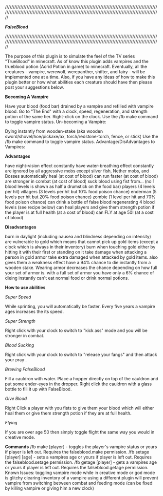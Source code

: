////////////////////////////////////////////////////////////////////////////////////////////////////////////////////////////////////////////////////////////////////////////////////////////////////////

_____________________________________________FalseBlood_____________________________________________

////////////////////////////////////////////////////////////////////////////////////////////////////////////////////////////////////////////////////////////////////////////////////////////////////////

The purpose of this plugin is to simulate the feel of the TV series "TrueBlood" in minecraft. As of know this plugin adds vampires and the trueblood potion (Acrid Potion in game) to minecraft. Eventually, all the creatures - vampire, werewolf, werepanther, shifter, and fairy - will be implemented one at a time. Also, if you have any ideas of how to make this plugin better or how what abilities each creature should have then please post your suggestions below.

__Becoming A Vampire__

Have your blood (food bar) drained by a vampire and refilled with vampire blood.
Go to "The End" with a clock, speed, regeneration, and strength potion of the same tier. Right-click on the clock.
Use the /fb make command to toggle vampire status.
Un-becoming a Vampire:

Dying instantly from wooden-stake (aka wooden sword/shovel/hoe/pickaxe/ax, torch/redstone-torch, fence, or stick)
Use the /fb make command to toggle vampire status.
Advantage/DisAdvantages to Vampires:

__Advantages__

have night-vision effect constantly
have water-breathing effect constantly
are ignored by all aggressive mobs except silver fish, Nether mobs, and Bosses
automatically heal (at cost of blood)
can run faster (at cost of blood)
are stronger in combat (at cost of blood)
suck blood using fist from... (no 1 blood levels is shown as half a drumstick on the food bar)
players (4 levels per hit)
villagers (3 levels per hit but 10% food poison chance)
enderman (5 levels per hit but 20% food poison chance)
zombie (1 level per hit and 70% food poison chance)
can drink a bottle of false blood regenerating 4 blood levels (see recipe below)
can heal players and give them strength potion if the player is at full health (at a cost of blood)
can FLY at age 50! (at a cost of blood)

__Disadvantages__

burn in daylight (including nausea and blindness depending on intensity)
are vulnerable to gold which means that
cannot pick up gold items (except a clock which is always in their inventory)
burn when touching gold either by hitting it with their first or standing on it
take damage when attacking a person in gold armor
take extra damaged when attacked by gold items. also gives them a weakness effect
have a 94% chance to die instantly from a wooden stake. Wearing armor decreases the chance depending on how full your set of armor is. with a full set of armor you have only a 6% chance of dieing instantly
can't eat normal food or drink normal potions.

__How to use abilities__

_Super Speed_

While sprinting, you will automatically be faster. Every five years a vampire ages increases the its speed.

_Super Strength_

Right click with your clock to switch to "kick ass" mode and you will be stronger in combat.

_Blood Sucking_

Right click with your clock to switch to "release your fangs" and then attack your pray .

_Brewing FalseBlood_

Fill a cauldron with water. Place a hopper directly on top of the cauldron and put some ender-eyes in the dropper. Right click the cauldron with a glass bottle to fill it up with FalseBlood.

_Give Blood_

Right Click a player with you fists to give them your blood which will either heal them or give them strength potion if they are at full health.

_Flying_

If you are over age 50 then simply toggle flight the same way you would in creative mode.

__Commands__
/fb make [player] - toggles the player's vampire status or yours if player is left out. Requires the falseblood.make permission.
/fb setage [player] [age] - sets a vampires age or yours if player is left out. Requires the falseblood.setage permission.
/fb getage [player] - gets a vampires age or yours if player is left out. Requires the falseblood.getage permission.
Known Issues:
toggling vampire mode while in creative mode or god mode is glitchy
clearing inventory of a vampire using a different plugin will prevent vampire from switching between combat and feeding mode (can be fixed by killing vampire or giving him a new clock)
